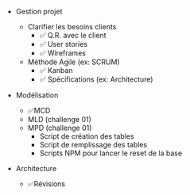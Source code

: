 - Gestion projet

  - Clarifier les besoins clients
    - ✅ Q.R. avec le client
    - ✅ User stories
    - ✅ Wireframes
  - Méthode Agile (ex: SCRUM)
    - ✅ Kanban
    - ✅ Spécifications (ex: Architecture)

- Modélisation
  - ✅MCD
  - MLD (challenge 01)
  - MPD (challenge 01)
    - Script de création des tables
    - Script de remplissage des tables 
    - Scripts NPM pour lancer le reset de la base

- Architecture
  - ✅Révisions
